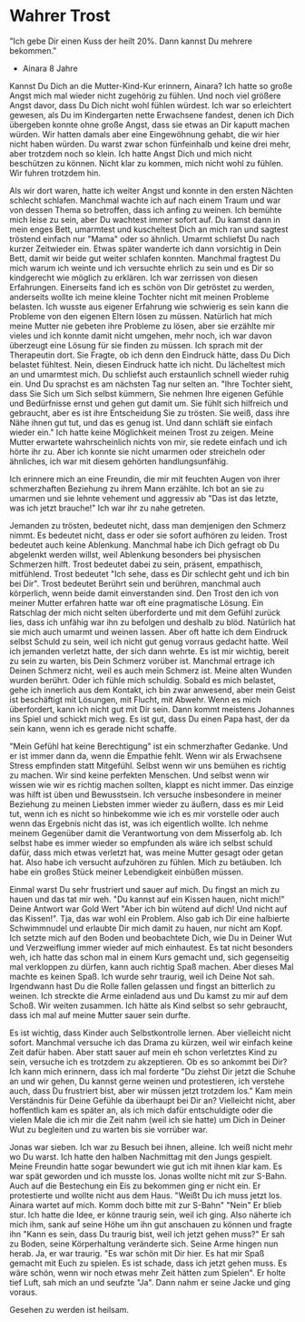 # Wahrer Trost

"Ich gebe Dir einen Kuss der heilt 20%. Dann kannst Du mehrere bekommen."
- Ainara 8 Jahre


Kannst Du Dich an die Mutter-Kind-Kur erinnern, Ainara? Ich hatte so große Angst mich mal wieder nicht zugehörig zu fühlen. Und noch viel größere Angst davor, dass Du Dich nicht wohl fühlen würdest. Ich war so erleichtert gewesen, als Du im Kindergarten nette Erwachsene fandest, denen ich Dich übergeben konnte ohne große Angst, dass sie etwas an Dir kaputt machen würden. Wir hatten damals aber eine Eingewöhnung gehabt, die wir hier nicht haben würden. Du warst zwar schon fünfeinhalb und keine drei mehr, aber trotzdem noch so klein. Ich hatte Angst Dich und mich nicht beschützen zu können. Nicht klar zu kommen, mich nicht wohl zu fühlen. Wir fuhren trotzdem hin.

Als wir dort waren, hatte ich weiter Angst und konnte in den ersten Nächten schlecht schlafen. Manchmal wachte ich auf nach einem Traum und war von dessen Thema so betroffen, dass ich anfing zu weinen. Ich bemühte mich leise zu sein, aber Du wachtest immer sofort auf. Du kamst dann in mein enges Bett, umarmtest und kuscheltest Dich an mich ran und sagtest tröstend einfach nur "Mama" oder so ähnlich. Umarmt schliefst Du nach kurzer Zeitwieder ein. Etwas später wanderte ich dann vorsichtig in Dein Bett, damit wir beide gut weiter schlafen konnten. Manchmal fragtest Du mich warum ich weinte und ich versuchte ehrlich zu sein und es Dir so kindgerecht wie möglich zu erklären.
Ich war zerrissen von diesen Erfahrungen. Einerseits fand ich es schön von Dir getröstet zu werden, anderseits wollte ich meine kleine Tochter nicht mit meinen Probleme belasten. Ich wusste aus eigener Erfahrung wie schwierig es sein kann die Probleme von den eigenen Eltern lösen zu müssen. Natürlich hat mich meine Mutter nie gebeten ihre Probleme zu lösen, aber sie erzählte mir vieles und ich konnte damit nicht umgehen, mehr noch, ich war davon überzeugt eine Lösung für sie finden zu müssen.
Ich sprach mit der Therapeutin dort. Sie Fragte, ob ich denn den Eindruck hätte, dass Du Dich belastet fühltest. Nein, diesen Eindruck hatte ich nicht. Du lächeltest mich an und umarmtest mich. Du schliefst auch erstaunlich schnell wieder ruhig ein. Und Du sprachst es am nächsten Tag nur selten an. "Ihre Tochter sieht, dass Sie Sich um Sich selbst kümmern, Sie nehmen Ihre eigenen Gefühle und Bedürfnisse ernst und gehen gut damit um. Sie fühlt sich hilfreich und gebraucht, aber es ist ihre Entscheidung Sie zu trösten. Sie weiß, dass ihre Nähe ihnen gut tut, und das es genug ist. Und dann schläft sie einfach wieder ein." Ich hatte keine Möglichkeit meinen Trost zu zeigen. Meine Mutter erwartete wahrscheinlich nichts von mir, sie redete einfach und ich hörte ihr zu. Aber ich konnte sie nicht umarmen oder streicheln oder ähnliches, ich war mit diesem gehörten handlungsunfähig.

Ich erinnere mich an eine Freundin, die mir mit feuchten Augen von ihrer schmerzhaften Beziehung zu ihrem Mann erzählte. Ich bot an sie zu umarmen und sie lehnte vehement und aggressiv ab "Das ist das letzte, was ich jetzt brauche!" Ich war ihr zu nahe getreten.

Jemanden zu trösten, bedeutet nicht, dass man demjenigen den Schmerz nimmt. Es bedeutet nicht, dass er oder sie sofort aufhören zu leiden. Trost bedeutet auch keine Ablenkung. Manchmal habe ich Dich gefragt ob Du abgelenkt werden willst, weil Ablenkung besonders bei physischen Schmerzen hilft.
Trost bedeutet dabei zu sein, präsent, empathisch, mitfühlend. Trost bedeutet "Ich sehe, dass es Dir schlecht geht und ich bin bei Dir". Trost bedeutet Berührt sein und berühren, manchmal auch körperlich, wenn beide damit einverstanden sind. Den Trost den ich von meiner Mutter erfahren hatte war oft eine pragmatische Lösung. Ein Ratschlag der mich nicht selten überforderte und mit dem Gefühl zurück lies, dass ich unfähig war ihn zu befolgen und deshalb zu blöd. Natürlich hat sie mich auch umarmt und weinen lassen. Aber oft hatte ich dem Eindruck selbst Schuld zu sein, weil ich nicht gut genug vorraus gedacht hatte. Weil ich jemanden verletzt hatte, der sich dann wehrte.
Es ist mir wichtig, bereit zu sein zu warten, bis Dein Schmerz vorüber ist. Manchmal ertrage ich Deinen Schmerz nicht, weil es auch mein Schmerz ist. Meine alten Wunden wurden berührt. Oder ich fühle mich schuldig. Sobald es mich belastet, gehe ich innerlich aus dem Kontakt, ich bin zwar anwesend, aber mein Geist ist beschäftigt mit Lösungen, mit Flucht, mit Abwehr. Wenn es mich überfordert, kann ich nicht gut mit Dir sein. Dann kommt meistens Johannes ins Spiel und schickt mich weg. Es ist gut, dass Du einen Papa hast, der da sein kann, wenn ich es gerade nicht schaffe.

"Mein Gefühl hat keine Berechtigung" ist ein schmerzhafter Gedanke. Und er ist immer dann da, wenn die Empathie fehlt. Wenn wir als Erwachsene Stress empfinden statt Mitgefühl. Selbst wenn wir uns bemühen es richtig zu machen. Wir sind keine perfekten Menschen. Und selbst wenn wir wissen wie wir es richtig machen sollten, klappt es nicht immer. Das einzige was hilft ist üben und Bewusstsein. Ich versuche insbesondere in meiner Beziehung zu meinen Liebsten immer wieder zu äußern, dass es mir Leid tut, wenn ich es nicht so hinbekomme wie ich es mir vorstelle oder auch wenn das Ergebnis nicht das ist, was ich eigentlich wollte. Ich nehme meinem Gegenüber damit die Verantwortung von dem Misserfolg ab. Ich selbst habe es immer wieder so empfunden als wäre ich selbst schuld dafür, dass mich etwas verletzt hat, was meine Mutter gesagt oder getan hat. Also habe ich versucht aufzuhören zu fühlen. Mich zu betäuben. Ich habe ein großes Stück meiner Lebendigkeit einbüßen müssen.

Einmal warst Du sehr frustriert und sauer auf mich. Du fingst an mich zu hauen und das tat mir weh. "Du kannst auf ein Kissen hauen, nicht mich!" Deine Antwort war Gold Wert "Aber ich bin wütend auf dich! Und nicht auf das Kissen!". Tja, das war wohl ein Problem. Also gab ich Dir eine halbierte Schwimmnudel und erlaubte Dir mich damit zu hauen, nur nicht am Kopf. Ich setzte mich auf den Boden und beobachtete Dich, wie Du in Deiner Wut und Verzweiflung immer wieder auf mich einhautest. Es tat nicht besonders weh, ich hatte das schon mal in einem Kurs gemacht und, sich gegenseitig mal verkloppen zu dürfen, kann auch richtig Spaß machen. Aber dieses Mal machte es keinen Spaß. Ich wurde sehr traurig, weil ich Deine Not sah. Irgendwann hast Du die Rolle fallen gelassen und fingst an bitterlich zu weinen. Ich streckte die Arme einladend aus und Du kamst zu mir auf dem Schoß. Wir weiten zusammen. Ich hätte als Kind selbst so sehr gebraucht, dass ich mal auf meine Mutter sauer sein durfte.

Es ist wichtig, dass Kinder auch Selbstkontrolle lernen. Aber vielleicht nicht sofort. Manchmal versuche ich das Drama zu kürzen, weil wir einfach keine Zeit dafür haben. Aber statt sauer auf mein eh schon verletztes Kind zu sein, versuche ich es trotzdem zu akzeptieren. Ob es so ankommt bei Dir?
Ich kann mich erinnern, dass ich mal forderte "Du ziehst Dir jetzt die Schuhe an und wir gehen, Du kannst gerne weinen und protestieren, ich verstehe auch, dass Du frustriert bist, aber wir müssen jetzt trotzdem los." Kam mein Verständnis für Deine Gefühle da überhaupt bei Dir an? Vielleicht nicht, aber hoffentlich kam es später an, als ich mich dafür entschuldigte oder die vielen Male die ich mir die Zeit nahm (weil ich sie hatte) um Dich in Deiner Wut zu begleiten und zu warten bis sie vorrüber war.

Jonas war sieben. Ich war zu Besuch bei ihnen, alleine. Ich weiß nicht mehr wo Du warst. Ich hatte den halben Nachmittag mit den Jungs gespielt. Meine Freundin hatte sogar bewundert wie gut ich mit ihnen klar kam. Es war spät geworden und ich musste los. Jonas wollte nicht mit zur S-Bahn. Auch auf die Bestechung ein Eis zu bekommen ging er nicht ein. Er protestierte und wollte nicht aus dem Haus. "Weißt Du ich muss jetzt los. Ainara wartet auf mich. Komm doch bitte mit zur S-Bahn" "Nein" Er blieb stur. Ich hatte die Idee, er könne traurig sein, weil ich ging. Also näherte ich mich ihm, sank auf seine Höhe um ihn gut anschauen zu können und fragte ihn "Kann es sein, dass Du traurig bist, weil ich jetzt gehen muss?" Er sah zu Boden, seine Körperhaltung veränderte sich. Seine Arme hingen nun herab. Ja, er war traurig. "Es war schön mit Dir hier. Es hat mir Spaß gemacht mit Euch zu spielen. Es ist schade, dass ich jetzt gehen muss. Es wäre schön, wenn wir noch etwas mehr Zeit hätten zum Spielen". Er holte tief Luft, sah mich an und seufzte "Ja". Dann nahm er seine Jacke und ging voraus.

Gesehen zu werden ist heilsam.
